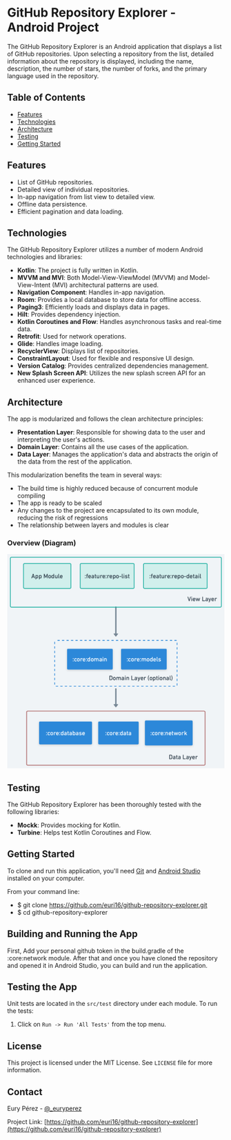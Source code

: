 # GitHub Repository Explorer - Android Project

The GitHub Repository Explorer is an Android application that displays a list of GitHub repositories. Upon selecting a repository from the list, detailed information about the repository is displayed, including the name, description, the number of stars, the number of forks, and the primary language used in the repository.

## Table of Contents

- [Features](#features)
- [Technologies](#technologies)
- [Architecture](#architecture)
- [Testing](#testing)
- [Getting Started](#getting-started)

## Features

- List of GitHub repositories.
- Detailed view of individual repositories.
- In-app navigation from list view to detailed view.
- Offline data persistence.
- Efficient pagination and data loading.

## Technologies

The GitHub Repository Explorer utilizes a number of modern Android technologies and libraries:

- **Kotlin**: The project is fully written in Kotlin.
- **MVVM and MVI**: Both Model-View-ViewModel (MVVM) and Model-View-Intent (MVI) architectural patterns are used.
- **Navigation Component**: Handles in-app navigation.
- **Room**: Provides a local database to store data for offline access.
- **Paging3**: Efficiently loads and displays data in pages.
- **Hilt**: Provides dependency injection.
- **Kotlin Coroutines and Flow**: Handles asynchronous tasks and real-time data.
- **Retrofit**: Used for network operations.
- **Glide**: Handles image loading.
- **RecyclerView**: Displays list of repositories.
- **ConstraintLayout**: Used for flexible and responsive UI design.
- **Version Catalog**: Provides centralized dependencies management.
- **New Splash Screen API**: Utilizes the new splash screen API for an enhanced user experience.

## Architecture

The app is modularized and follows the clean architecture principles:

- **Presentation Layer**: Responsible for showing data to the user and interpreting the user's actions.
- **Domain Layer**: Contains all the use cases of the application.
- **Data Layer**: Manages the application's data and abstracts the origin of the data from the rest of the application.

This modularization benefits the team in several ways:

- The build time is highly reduced because of concurrent module compiling
- The app is ready to be scaled
- Any changes to the project are encapsulated to its own module, reducing the risk of regressions
- The relationship between layers and modules is clear

### Overview (Diagram)

![Architecture Diagram](https://github.com/euri16/github-repository-explorer/blob/main/arch_diagram.png)

## Testing

The GitHub Repository Explorer has been thoroughly tested with the following libraries:

- **Mockk**: Provides mocking for Kotlin.
- **Turbine**: Helps test Kotlin Coroutines and Flow.

## Getting Started

To clone and run this application, you'll need [Git](https://git-scm.com) and [Android Studio](https://developer.android.com/studio) installed on your computer.

From your command line:

- $ git clone https://github.com/euri16/github-repository-explorer.git
- $ cd github-repository-explorer

## Building and Running the App

First, Add your personal github token in the build.gradle of the :core:network module. 
After that and once you have cloned the repository and opened it in Android Studio, you can build and run the application.

## Testing the App

Unit tests are located in the `src/test` directory under each module. To run the tests:

1. Click on `Run -> Run 'All Tests'` from the top menu.

## License

This project is licensed under the MIT License. See `LICENSE` file for more information.

## Contact

Eury Pérez - [@_euryperez](https://twitter.com/_euryperez)

Project Link: [https://github.com/euri16/github-repository-explorer](https://github.com/euri16/github-repository-explorer)
